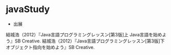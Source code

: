 # javaStudy

- 出展

結城浩（2012）『Java言語プログラミングレッスン[第3版]上 Java言語を始めよう』SB Creative.
結城浩（2012）『Java言語プログラミングレッスン[第3版]下 オブジェクト指向を始めよう』SB Creative.
